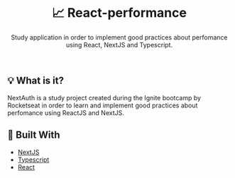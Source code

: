 <h1 align="center">📈 React-performance</h1>
<p align="center">Study application in order to implement good practices about perfomance using React, NextJS and Typescript.</p>

</br>

## 💡 What is it?
NextAuth is a study project created during the Ignite bootcamp by Rocketseat in order to learn and implement good practices about perfomance using ReactJS and NextJS.

## 🚀 Built With
* [NextJS](https://nextjs.org/)
* [Typescript](https://www.typescriptlang.org/)
* [React](https://reactjs.org/)
